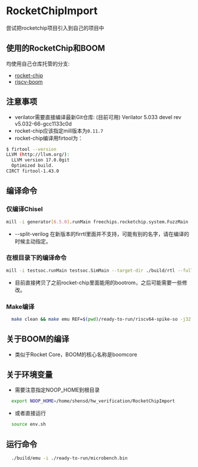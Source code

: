 # RocketChipImport
尝试把rocketchip项目引入到自己的项目中

## 使用的RocketChip和BOOM
均使用自己仓库托管的分支:
- [rocket-chip](https://github.com/SeddonShen/rocket-chip/tree/dev-difftest-boom)
- [riscv-boom](https://github.com/SeddonShen/riscv-boom/tree/dev-difftest)
## 注意事项
- verilator需要直接编译最新Git仓库: (目前可用) Verilator 5.033 devel rev v5.032-66-gcc1133c0d
- rocket-chip应该指定mill版本为`0.11.7`
- rocket-chip编译用firtool为：
```bash
$ firtool --version
LLVM (http://llvm.org/):
  LLVM version 17.0.0git
  Optimized build.
CIRCT firtool-1.43.0
```
## 编译命令
### 仅编译Chisel
```bash
mill -i generator[6.5.0].runMain freechips.rocketchip.system.FuzzMain --target-dir /root/research/rocket-chip/build/rtl --full-stacktrace --split-verilog
```
- --split-verilog 在新版本的firrtl里面并不支持，可能有别的名字，请在编译的时候主动指定。
### 在根目录下的编译命令
```bash
mill -i testsoc.runMain testsoc.SimMain --target-dir ./build/rtl --full-stacktrace
```
- 目前直接拷贝了之前rocket-chip里面能用的bootrom，之后可能需要一些修改。

### Make编译
```bash
  make clean && make emu REF=$(pwd)/ready-to-run/riscv64-spike-so -j32 
```

## 关于BOOM的编译
- 类似于Rocket Core，BOOM的核心名称是boomcore

## 关于环境变量
- 需要注意指定NOOP_HOME到根目录
```bash
  export NOOP_HOME=/home/shensd/hw_verification/RocketChipImport
```
- 或者直接运行
```bash
  source env.sh
```

## 运行命令
```bash
  ./build/emu -i ./ready-to-run/microbench.bin
```